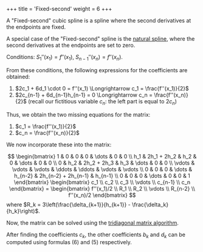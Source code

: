 +++
title = 'Fixed-second'
weight = 6
+++

A "Fixed-second" cubic spline is a spline where the second derivatives at the endpoints are fixed.

A special case of the "Fixed-second" spline is the [natural spline](natural.md), where the second derivatives at the endpoints are set to zero.

Conditions: $S_1''(x_1) = f''(x_1), \ S_{n-1}''(x_n) = f''(x_n)$.

From these conditions, the following expressions for the coefficients are obtained:
1. $2c_1 + 6d_1 \cdot 0 = f''(x_1) \Longrightarrow c_1 = \frac{f''(x_1)}{2}$
2. $2c_{n-1} + 6d_{n-1}h_{n-1} = 0 \Longrightarrow c_n = \frac{f''(x_n)}{2}$ (recall our fictitious variable $c_n$: the left part is equal to $2c_n$)

Thus, we obtain the two missing equations for the matrix:
1. $c_1 = \frac{f''(x_1)}{2}$
2. $c_n = \frac{f''(x_n)}{2}$

We now incorporate these into the matrix:

$$
\begin{bmatrix}
	1 & 0 & 0 & 0 & \dots & 0 & 0 \\
	h_1 & 2h_1 + 2h_2 & h_2 & 0 & \dots & 0 & 0 \\
	0 & h_2 & 2h_2 + 2h_3 & h_3 & \dots & 0 & 0 \\
	\vdots & \vdots & \vdots & \ddots & \ddots & \vdots & \vdots \\
	0 & 0 & 0 & \dots & h_{n-2} & 2h_{n-2} + 2h_{n-1} & h_{n-1} \\
	0 & 0 & 0 & \dots & 0 & 0 & 1
\end{bmatrix}
\begin{bmatrix}
	c_1 \\ c_2 \\ c_3 \\ \vdots \\ c_{n-1} \\ c_n
\end{bmatrix}
= \begin{bmatrix}
	f''(x_1)/2 \\ R_1 \\ R_2 \\ \vdots \\ R_{n-2} \\ f''(x_n)/2
\end{bmatrix}
$$
where $R_k = 3\left(\frac{\delta_{k+1}}{h_{k+1}} - \frac{\delta_k}{h_k}\right)$.

Now, the matrix can be solved using the [tridiagonal matrix algorithm](https://ru.wikipedia.org/wiki/Метод_прогонки).

After finding the coefficients $c_k$, the other coefficients $b_k$ and $d_k$ can be computed using formulas (6) and (5) respectively.